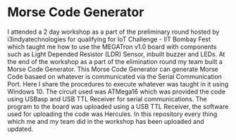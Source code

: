 # Morse Code Generator
I attended a 2 day workshop as a part of the preliminary round hosted by i3indyatechnologies for qualifying for IoT Challenge - IIT Bombay Fest which taught me how to use the MEGATron v1.0 board with components such as Light Depended Resistor (LDR) Sensor, inbuilt buzzer and LEDs.
At the end of the workshop as a part of the elimination round my team built a Morse Code Generator.
This Morse Code Generator can generate Morse Code basaed on whatever is communicated via the Serial Communication Port.
Here I share the procedures to execute whatever was taught in it using Windows 10. 
The circuit used was ATMega16 which was provided the code using USBasp and USB TTL Receiver for serial communications.
The program to the board was uploaded using a USB TTL Receiver, the software used for uploading the code was Hercules.
In this repository every thing which me and my team did in the workshop has been uploaded and updated.
